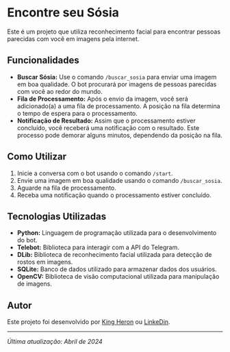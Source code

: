 # Encontre seu Sósia

Este é um projeto que utiliza reconhecimento facial para encontrar pessoas parecidas com você em imagens pela internet. 

## Funcionalidades

- **Buscar Sósia:** Use o comando `/buscar_sosia` para enviar uma imagem em boa qualidade. O bot procurará por imagens de pessoas parecidas com você ao redor do mundo.
- **Fila de Processamento:** Após o envio da imagem, você será adicionado(a) a uma fila de processamento. A posição na fila determina o tempo de espera para o processamento.
- **Notificação de Resultado:** Assim que o processamento estiver concluído, você receberá uma notificação com o resultado. Este processo pode demorar alguns minutos, dependendo da posição na fila.

## Como Utilizar

1. Inicie a conversa com o bot usando o comando `/start`.
2. Envie uma imagem em boa qualidade usando o comando `/buscar_sosia`.
3. Aguarde na fila de processamento.
4. Receba uma notificação quando o processamento estiver concluído.

## Tecnologias Utilizadas

- **Python:** Linguagem de programação utilizada para o desenvolvimento do bot.
- **Telebot:** Biblioteca para interagir com a API do Telegram.
- **DLib:** Biblioteca de reconhecimento facial utilizada para detecção de rostos em imagens.
- **SQLite:** Banco de dados utilizado para armazenar dados dos usuários.
- **OpenCV:** Biblioteca de visão computacional utilizada para manipulação de imagens.

## Autor

Este projeto foi desenvolvido por [King Heron](https://www.instagram.com/heronicamente) ou [LinkeDin](https://www.linkedin.com/in/heron-santos-8a70a1296/).

---

*Última atualização: Abril de 2024*
